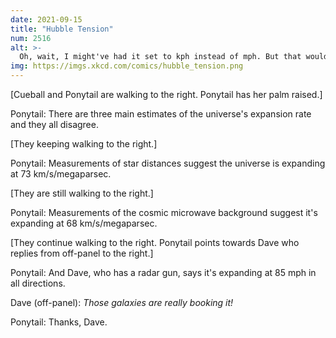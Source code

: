 ```yaml
---
date: 2021-09-15
title: "Hubble Tension"
num: 2516
alt: >-
  Oh, wait, I might've had it set to kph instead of mph. But that would make the discrepancy even wider!
img: https://imgs.xkcd.com/comics/hubble_tension.png
---
```

[Cueball and Ponytail are walking to the right. Ponytail has her palm raised.]

Ponytail: There are three main estimates of the universe's expansion rate and they all disagree.

[They keeping walking to the right.]

Ponytail: Measurements of star distances suggest the universe is expanding at 73 km/s/megaparsec.

[They are still walking to the right.]

Ponytail: Measurements of the cosmic microwave background suggest it's expanding at 68 km/s/megaparsec.

[They continue walking to the right. Ponytail points towards Dave who replies from off-panel to the right.]

Ponytail: And Dave, who has a radar gun, says it's expanding at 85 mph in all directions.

Dave (off-panel): *Those galaxies are really booking it!*

Ponytail: Thanks, Dave.